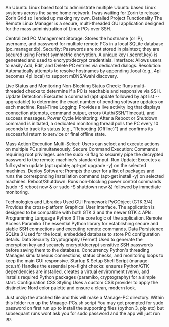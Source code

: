 An Ubuntu Linux based tool to administrate multiple Ubuntu based Linux systems across the same home network.
I was waiting for Zorin to release Zorin Grid so I ended up making my own.
Detailed Project Functionality
The Remote Linux Manager is a secure, multi-threaded GUI application designed for the mass administration of Linux PCs over SSH.

Centralized PC Management
Storage: Stores the hostname (or IP), username, and password for multiple remote PCs in a local SQLite database (pc_manager.db).
Security: Passwords are not stored in plaintext; they are secured using Fernet symmetric encryption. A unique key (.secret.key) is generated and used to encrypt/decrypt credentials.
Interface: Allows users to easily Add, Edit, and Delete PC entries via dedicated dialogs.
Resolution: Automatically attempts to resolve hostnames by appending .local (e.g., 4pi becomes 4pi.local) to support mDNS/Avahi discovery.

Live Status and Monitoring
Non-Blocking Status Check: Runs multi-threaded checks to determine if a PC is reachable and responsive via SSH.
Update Detection: Executes a command (apt update followed by apt list --upgradable) to determine the exact number of pending software updates on each machine.
Real-Time Logging: Provides a live activity log that displays connection attempts, command output, errors (Auth/SSH/Timeout), and success messages.
Power Cycle Monitoring: After a Reboot or Shutdown command is initiated, a dedicated monitoring thread polls the PC every 10 seconds to track its status (e.g., "Rebooting (Offline)") and confirms its successful return to service or final offline state.

Mass Action Execution
Multi-Select: Users can select and execute actions on multiple PCs simultaneously.
Secure Command Execution: Commands requiring root privileges use the sudo -S flag to securely pipe the decrypted password to the remote machine's standard input.
Run Update: Executes a full system update (apt update; apt-get upgrade -y) on the selected machines.
Deploy Software: Prompts the user for a list of packages and runs the corresponding installation command (apt-get install -y) on selected machines.
Reboot/Shutdown: Runs non-blocking power control commands (sudo -S reboot now & or sudo -S shutdown now &) followed by immediate monitoring.

Technologies and Libraries Used
GUI Framework	PyGObject (GTK 3/4)	Provides the cross-platform Graphical User Interface. The application is designed to be compatible with both GTK 3 and the newer GTK 4 APIs.
Programming Language	Python 3	The core logic of the application.
Remote Access	Paramiko	The essential Python library for establishing secure and stable SSH connections and executing remote commands.
Data Persistence	SQLite 3	Used for the local, embedded database to store PC configuration details.
Data Security	Cryptography (Fernet)	Used to generate the encryption key and securely encrypt/decrypt sensitive SSH passwords before saving them to the database.
Concurrency	Python's threading	Manages simultaneous connections, status checks, and monitoring loops to keep the main GUI responsive.
Startup & Setup	Shell Script (manage-pcs.sh)	Handles the essential pre-flight checks: ensures Python/GTK dependencies are installed, creates a virtual environment (venv), and installs required Python packages (paramiko, cryptography) for a simple start.
Configuration	CSS Styling	Uses a custom CSS provider to apply the distinctive Nord color palette and ensure a clean, modern look.

Just unzip the atached file and this will make a Manage-PC directory.
Within this folder run up the Mnaage-PCs.sh script
You may get prompted for sudo password on first run up to install the supporting files (python 3, pip etc) but subsequant runs wont ask you for sudo password and the app will just run up.
